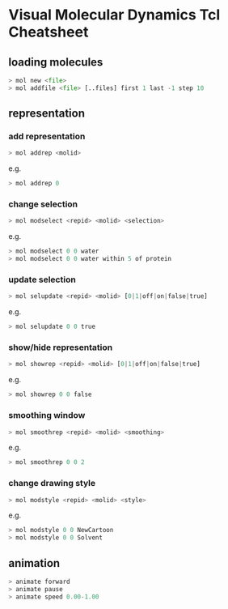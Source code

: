 # Visual Molecular Dynamics Tcl Cheatsheet
## loading molecules

```python
> mol new <file>
> mol addfile <file> [..files] first 1 last -1 step 10
```

## representation
### add representation
```python
> mol addrep <molid>
```
e.g.
```python
> mol addrep 0
```
### change selection
```python
> mol modselect <repid> <molid> <selection>
```
e.g.
```python
> mol modselect 0 0 water
> mol modselect 0 0 water within 5 of protein
```
### update selection
```python
> mol selupdate <repid> <molid> [0|1|off|on|false|true]
```
e.g.
```python
> mol selupdate 0 0 true
```

### show/hide representation
```python
> mol showrep <repid> <molid> [0|1|off|on|false|true]
```
e.g.
```python
> mol showrep 0 0 false
```

### smoothing window
```python
> mol smoothrep <repid> <molid> <smoothing>
```
e.g.
```python
> mol smoothrep 0 0 2
```

### change drawing style

```python 
> mol modstyle <repid> <molid> <style>
```
e.g.
```python
> mol modstyle 0 0 NewCartoon
> mol modstyle 0 0 Solvent
```

## animation

```python
> animate forward
> animate pause
> animate speed 0.00-1.00
```
